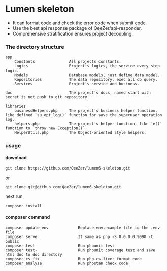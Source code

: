 # Lumen skeleton

* It can format code and check the error code when submit code.
* Use the best api response package of QeeZer/api-responder. 
* Comprehensive stratification ensures project decoupling.

### The directory structure

```
app
    Constants               All projects constants.
    Logics                  Project's logics, the service every step logic.
    Models                  Database models, just define data model.
    Repositories            The data repository, exec all db query.
    Services                Project's service and business.

doc                         The project's docs, named start with secret is not push to git repository.

libraries
    businessHelpers.php     The project's business helper function, like defined `su_opt_log()` function for save the superuser operation log.
    helpers.php             The project's helper function, like `e()` function to `throw new Exception()`
    HelperUtils.php         The Object-oriented style helpers.
```

### usage

#### download

`git clone https://github.com/QeeZer/lumen6-skeleton.git`

or 

`git clone git@github.com:QeeZer/lumen6-skeleton.git`

next run 

`composer install`

#### composer command

```
composer update-env             Replace env.example file to the .env file
composer serve                  It same as php -S 0.0.0.0:9090 -t public
composer test                   Run phpunit test
composer test-                  Run phpunit coverage test and save html doc to doc directory
composer cs-fix                 Run php-cs-fixer format code
composer analyse                Run phpstan check code
```
